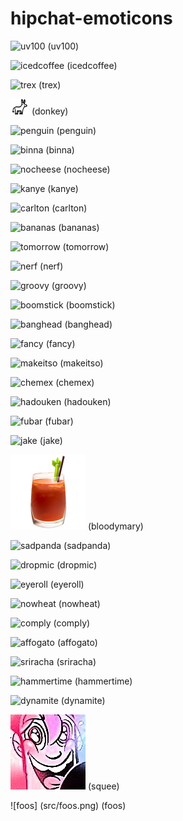 hipchat-emoticons
=================


![uv100](src/uv100.gif) (uv100)

![icedcoffee](src/icedcoffee.gif) (icedcoffee)

![trex](src/trex.gif) (trex)

![donkey](src/donkey.png) (donkey)

![penguin](src/penguin.gif) (penguin)

![binna](src/binna.gif) (binna)

![nocheese](src/nocheese.gif) (nocheese)

![kanye](src/kanye.gif) (kanye)

![carlton](src/carlton.gif) (carlton)

![bananas](src/bananas.gif) (bananas)

![tomorrow](src/tomorrow.gif) (tomorrow)

![nerf](src/nerf.gif) (nerf)

![groovy](src/groovy.png) (groovy)

![boomstick](src/boomstick.png) (boomstick)

![banghead](src/banghead.gif) (banghead)

![fancy](src/fancy.gif) (fancy)

![makeitso](src/makeitso.gif) (makeitso)

![chemex](src/chemex.gif) (chemex)

![hadouken](src/hadouken.gif) (hadouken)

![fubar](src/fubar.gif) (fubar)

![jake](src/jake.gif) (jake)

![bloodymary](src/bloodymary.png) (bloodymary)

![sadpanda](src/sadpanda.png) (sadpanda)

![dropmic](src/dropmic.gif) (dropmic)

![eyeroll](src/eyeroll.gif) (eyeroll)

![nowheat](src/nowheat.gif) (nowheat)

![comply](src/comply.png) (comply)

![affogato](src/affogato.gif) (affogato)

![sriracha](src/sriracha.gif) (sriracha)

![hammertime](src/hammertime.gif) (hammertime)

![dynamite](src/dynamite.gif) (dynamite)

![squee](src/squee.gif) (squee)

![foos] (src/foos.png) (foos)
